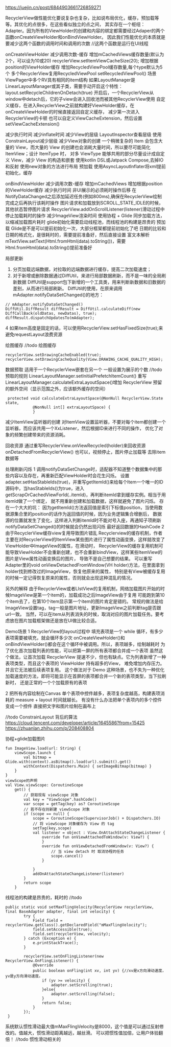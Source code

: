 https://juejin.cn/post/6844903661726859271

RecyclerView做性能优化要说复杂也复杂，比如说布局优化，缓存，预加载等等。其优化的点很多，在这些看似独立的点之间，
  其实存在一个枢纽：Adapter。因为所有的ViewHolder的创建和内容的绑定都需要经过Adaper的两个函数onCreateViewHolder和onBindViewHolder。
因此我们性能优化的本质就是要减少这两个函数的调用时间和调用的次数   //这两个函数是运行在UI线程

onCreateViewHolder
 减少调用次数-缓存
    增加mCachedViews缓存数量(默认为2个，可以设为10或20)  recyclerView.setItemViewCacheSize(20);
    增加根据position的ViewHolder缓存
    增加RecycledViewPool缓存数量,每个type默认为5个
    多个RecyclerView复用RecycledViewPool   setRecycledViewPool()  场景ViewPager中多个RV具有相同的item结构
       如果LayoutManager是LinearLayoutManager或其子类，需要手动开启这个特性：layout.setRecycleChildrenOnDetach(true)
       开启后，一个RecyclerView从window中detach后，它的子view会进入回收池而被其他RecyclerView使用
    自定义缓存，在进入RecyclerView之前就构建好ViewHolder缓存，在onCreateViewHolder的时候直接返回自定义缓存，
        减少第一次进入RecyclerView的卡顿
       也可以自定义ViewCacheExtension，然后设置setViewCacheExtension()

 减少执行时间
     减少inflate时间
        减少View的层级 
           LayoutInspector查看层级
           使用ConstrainLayout减少层级
       减少View对象的创建
          一个稍微复杂的 Item 会包含大量的 View，而大量的 View 的创建也会消耗大量时间，所以要尽可能简化 ItemView；设计 ItemType 时，
             对多 ViewType 能够共用的部分尽量设计成自定义 View，减少 View 的构造和嵌套
     使用kotlin DSL或Jatpack Compose,去掉IO和反射   使用new对象的方法进行布局
     预加载  使用AsyncLayoutInflater将xml提前初始化，缓存
 

onBindViewHolder
  减少调用次数-缓存
    增加mCachedViews
    增加根据position的ViewHolder缓存 
  减少执行时间
    非UI展示的必须耗时操作后移
       在NotifyDataChanged之后添加延迟任务(例如800ms),确保在RecyclerView绘制完成之后再执行该耗时操作
       图片请求和加载放到SCROLL_STATE_IDLE的时候，其他状态暂停图片请求
          RecyclerView.addOnScrollListener(listener)滑动过程中停止加载耗时的操作
    减少ImageView渲染时间
      使用协程 + Glide 同步加载方法，以缩减加载图片耗时   glide初始化需要启动线程池，而线程池的构建是昂贵的
  预加载
     Glide是不是可以提前初始化一次，大部分框架都提前初始化了吧
     日期的比较和日期的格式化，是很耗时的，需要提前准备好，然后直接设置
     富文本解析 mTextView.setText(Html.fromHtml(data).toString())，需要Html.fromHtml(data).toString()提前准备好


局部更新
1. 分页加载远端数据，对拉取的远端数据进行缓存，提高二次加载速度；
2. 对于新增或删除数据通过DiffUtil，来进行局部数据刷新，而不是一味的全局刷新数据
   DiffUtil是support包下新增的一个工具类，用来判断新数据和旧数据的差别，从而进行局部刷新。
   DiffUtil的使用，在原来调用mAdapter.notifyDataSetChanged()的地方：
```
// mAdapter.notifyDataSetChanged()
DiffUtil.DiffResult diffResult = DiffUtil.calculateDiff(new DiffCallBack(oldDatas, newDatas), true);
diffResult.dispatchUpdatesTo(mAdapter);
```  
4  如果item高度是固定的话，可以使用RecyclerView.setHasFixedSize(true);来避免requestLayout浪费资源


绘图缓存  //todo 绘图缓存
```
recyclerView.setDrawingCacheEnabled(true);
recyclerView.setDrawingCacheQuality(View.DRAWING_CACHE_QUALITY_HIGH);
```

数据预取  适用于一个RecyclerView嵌套在另一个  一般设置为展示的个数   //todo 预取的规则
LinearLayoutManager.setInitialPrefetchItemCount()
重写LinearLayoutManager.calculateExtraLayoutSpace()增加 RecyclerView 预留的额外空间（显示范围之外，应该额外缓存的空间）
```
 protected void calculateExtraLayoutSpace(@NonNull RecyclerView.State state,
            @NonNull int[] extraLayoutSpace) {
            }
```

减少ItemView监听器的创建 
对ItemView设置监听器，不要对每个item都创建一个监听器，而应该共用一个XxListener，然后根据ID来进行不同的操作，
   优化了对象的频繁创建带来的资源消耗。

回收资源
通过重写RecyclerView.onViewRecycled(holder)来回收资源
onDetachedFromRecyclerView() 也可以，视频停止，图片停止加载等 去除item数据等

处理刷新闪烁
1 调用notifyDataSetChange时，适配器不知道整个数据集中的那些内容以及存在，再重新匹配ViewHolder时会花生闪烁。
设置adapter.setHasStableIds(true)，并重写getItemId()来给每个Item一个唯一的ID
源码中，当hasStableIds()为true，进入getScrapOrCachedViewForId(..itemId)，再判断itemId拿到缓存实例。相当于用itemId做了一个绑定，
   就不用重新创建和加载数据，这样就避免了图片闪烁。
存在一个大大的坑：
 因为getItemId()方法返回值是索引下标值position，当使用数据源集合里的position的话作为返回值的时候，因为业务逻辑集合增删后，
  数据源的位置就发生了变化，这样进入判断itemId时不能对号入座，再通知子项刷新notifyDataSetChanged()的时候就会仍然出现闪烁
  最好返回数据的HashCode
2 由于RecyclerView缓存view复用导致图片错乱
Recyclerview的缓存机制，作者主要在对RecyclerView的ItemView某些图片进行了属性动画变换，这样就改变了ViewHolder中ImageView的属性，在滑动时，
RecyclerView的缓存复用机制可能导致ViewHolder不会重新创建，也不会重新bindView，这样某些ItemView的图片是View属性动画变换后的图片，
导致不是自己想要的结果。
可以重写Adapter里的void onViewDetachedFromWindow(VH holder)方法，在里面拿到holder找到修改过的ImageView，恢复他原来的属性，
  特别是有View被缓存复用的时候一定记得恢复原来的属性，否则就会出现这种混乱的情况。

另外的解释
由于RecyclerView或者LIstView的复用机制，网络加载图片开始的时候ImageView是第一个item的，加载成功之后ImageView由于复用
   可能跑到第10个item去了，在第10个item显示第一个item的图片肯定是错的。
常规的做法是给ImageView设置tag，tag一般是图片地址，更新ImageView之前判断tag是否跟url一致。
当然，可以在item从列表消失的时候，取消对应的图片加载任务。要考虑放在图片加载框架做还是放在UI做比较合适。




Demo场景
1 RecyclerView的layout过程中  填充表项是一个 while 循环，有多少表项需要被填充，就会循环多少次
onCreateViewHolder()和onBindViewHolder()都会在这个循环中被调用。所以，表项越多，绘制越耗时
为了优化首次加载列表的性能，可以把第一屏的所有表项都合并成一个表项
虽然这个做法，让首次加载 RecyclerView 提速不少，但也有缺点。它为列表新增了一种表项类型，而且这个表项的 ViewHolder 持有超多的View，
   难免增加内存压力。并且它无法被后续表项复用。
这个做法对于 Demo 这种场景，也不失为一种优化加载速度的方法，即将可能显示在首屏的表项都合并一个新的表项类型，当下拉刷新时，
  还是正常的一个个加载原有的表项

2 把所有内容绘制在Canvas
单个表项中控件越多，表项复杂度越高，构建表项消耗的 measure + layout 时间就越长。
有没有什么办法把单个表项内的多个控件变成一个控件
直接把文字和图片绘制在画布上


//todo ConstrainLayout 背后的算法
https://cloud.tencent.com/developer/article/1645586?from=15425
https://zhuanlan.zhihu.com/p/208408804

协程+glide加载图片
```
fun ImageView.load(url: String) {
    viewScope.launch {
        val bitmap = Glide.with(context).asBitmap().load(url).submit().get()
        withContext(Dispatchers.Main) { setImageBitmap(bitmap) }
    }
}
viewScope的声明
val View.viewScope: CoroutineScope
    get() {
        // 获取现有 viewScope 对象
        val key = "ViewScope".hashCode()
        var scope = getTag(key) as? CoroutineScope
        // 若不存在则新建 viewScope 对象
        if (scope == null) {
            scope = CoroutineScope(SupervisorJob() + Dispatchers.IO)
            // 将 viewScope 对象缓存为 View 的 tag
            setTag(key,scope)
            val listener = object : View.OnAttachStateChangeListener {
                override fun onViewAttachedToWindow(v: View?) {
                }
                override fun onViewDetachedFromWindow(v: View?) {
                    // 当 view detach 时 取消协程的任务
                    scope.cancel()
                }

            }
            addOnAttachStateChangeListener(listener)
        }
        return scope
    }

```

线程池的构建是昂贵的，耗时的   //todo
```
public static void setMaxFlingVelocity(RecyclerView recyclerView, final BaseAdapter adapter, final int velocity) {
        try {
            Field field = recyclerView.getClass().getDeclaredField("mMaxFlingVelocity");
            field.setAccessible(true);
            field.set(recyclerView, velocity);
        } catch (Exception e) {
            e.printStackTrace();
        }

        recyclerView.setOnFlingListener(new RecyclerView.OnFlingListener() {
            @Override
            public boolean onFling(int xv, int yv) {//xv是x方向滑动速度，yv是y方向滑动速度。    
                if (yv >= velocity) {
                    adapter.setScrolling(true);
                }else{
                    adapter.setScrolling(false);
                }
                return false;
            }
        });
 }
```
系统默认惯性滑动最大值mMaxFlingVelocity是8000，这个值是可以通过反射修改的。值越大，惯性滑动距离越远，越丝滑。
可以把惯性值加倍，让用户体验翻倍！   //todo 惯性滑动相关的